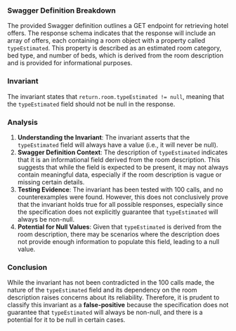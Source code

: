 ### Swagger Definition Breakdown
The provided Swagger definition outlines a GET endpoint for retrieving hotel offers. The response schema indicates that the response will include an array of offers, each containing a room object with a property called `typeEstimated`. This property is described as an estimated room category, bed type, and number of beds, which is derived from the room description and is provided for informational purposes.

### Invariant
The invariant states that `return.room.typeEstimated != null`, meaning that the `typeEstimated` field should not be null in the response.

### Analysis
1. **Understanding the Invariant**: The invariant asserts that the `typeEstimated` field will always have a value (i.e., it will never be null). 
2. **Swagger Definition Context**: The description of `typeEstimated` indicates that it is an informational field derived from the room description. This suggests that while the field is expected to be present, it may not always contain meaningful data, especially if the room description is vague or missing certain details.
3. **Testing Evidence**: The invariant has been tested with 100 calls, and no counterexamples were found. However, this does not conclusively prove that the invariant holds true for all possible responses, especially since the specification does not explicitly guarantee that `typeEstimated` will always be non-null.
4. **Potential for Null Values**: Given that `typeEstimated` is derived from the room description, there may be scenarios where the description does not provide enough information to populate this field, leading to a null value.

### Conclusion
While the invariant has not been contradicted in the 100 calls made, the nature of the `typeEstimated` field and its dependency on the room description raises concerns about its reliability. Therefore, it is prudent to classify this invariant as a **false-positive** because the specification does not guarantee that `typeEstimated` will always be non-null, and there is a potential for it to be null in certain cases.
